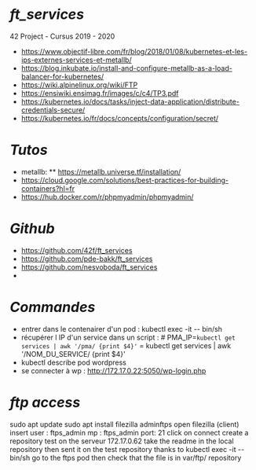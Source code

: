 # *ft_services*
42 Project - Cursus 2019 - 2020


* https://www.objectif-libre.com/fr/blog/2018/01/08/kubernetes-et-les-ips-externes-services-et-metallb/
* https://blog.inkubate.io/install-and-configure-metallb-as-a-load-balancer-for-kubernetes/
* https://wiki.alpinelinux.org/wiki/FTP
* https://ensiwiki.ensimag.fr/images/c/c4/TP3.pdf
* https://kubernetes.io/docs/tasks/inject-data-application/distribute-credentials-secure/
* https://kubernetes.io/fr/docs/concepts/configuration/secret/

# *Tutos*
* metallb:
** https://metallb.universe.tf/installation/
* https://cloud.google.com/solutions/best-practices-for-building-containers?hl=fr
* https://hub.docker.com/r/phpmyadmin/phpmyadmin/

# *Github*
* https://github.com/42f/ft_services
* https://github.com/pde-bakk/ft_services
* https://github.com/nesvoboda/ft_services
*

# *Commandes*
* entrer dans le contenairer d'un pod : kubectl exec -it <nom du pod ex : phpmyadmin-deployment-6d6f76c9f-ljnfr> -- bin/sh
* récupérer l IP d'un service dans un script : # PMA_IP=`kubectl get services | awk '/pma/ {print $4}'`
= kubectl get services | awk '/NOM_DU_SERVICE/ {print $4}'
* kubectl describe pod wordpress
* se connecter à wp : http://172.17.0.22:5050/wp-login.php

# *ftp access*
sudo apt update
sudo apt install filezilla
adminftps
open filezilla (client)
insert user : ftps_admin
mp : ftps_admin
port: 21
click on connect
create a repository test on the serveur 172.17.0.62
take the readme in the local repository then sent it on the test repository
thanks to kubectl exec -it <nom du pod ex : ftps-6d6f76c9f> -- bin/sh go to the ftps pod
then check that the file is in var/ftp/ repository
